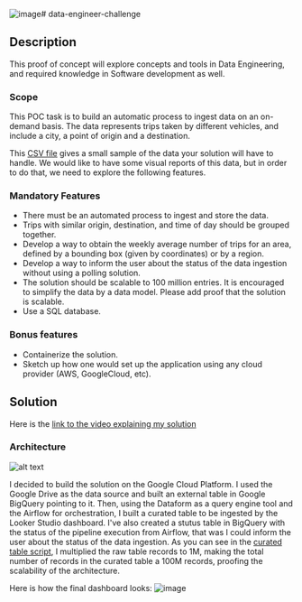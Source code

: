 ![image](https://github.com/marcelo-guimaraes/data-engineering-challenge/assets/56089963/b82cda7d-16ca-45e6-ac1b-3348cccddd44)# data-engineer-challenge

## Description

This proof of concept will explore concepts and tools in Data Engineering, and required knowledge in
Software development as well.

### Scope

This POC task is to build an automatic process to ingest data on an on-demand basis. The data represents trips taken by different vehicles, and include a city, a point of origin and a destination.

This [CSV file](https://drive.google.com/file/d/14JcOSJAWqKOUNyadVZDPm7FplA7XYhrU/view) gives a small sample of the data your solution will have to handle. We would like to have some visual reports of this data, but in order to do that, we need to explore the following features.

### Mandatory Features

- There must be an automated process to ingest and store the data.
- Trips with similar origin, destination, and time of day should be grouped together.
- Develop a way to obtain the weekly average number of trips for an area, defined by a bounding box (given by coordinates) or by a region.
- Develop a way to inform the user about the status of the data ingestion without using a polling solution.
- The solution should be scalable to 100 million entries. It is encouraged to simplify the data by a data model. Please add proof that the solution is scalable.
- Use a SQL database.

### Bonus features

- Containerize the solution.
- Sketch up how one would set up the application using any cloud provider (AWS, GoogleCloud, etc).

## Solution

Here is the [link to the video explaining my solution](https://drive.google.com/file/d/13N5IkBpd5Mq9SaqvOXsYvjATlQyaxysr/view?usp=sharing)

### Architecture
![alt text](https://github.com/marcelo-guimaraes/data-engineering-challenge/blob/main/files/diagram.jpeg?raw=true)

I decided to build the solution on the Google Cloud Platform. I used the Google Drive as the data source and built an external table in Google BigQuery pointing to it. Then, using the Dataform as a query engine tool and the Airflow for orchestration, I built a curated table to be ingested by the Looker Studio dashboard. I've also created a stutus table in BigQuery with the status of the pipeline execution from Airflow, that was I could inform the user about the status of the data ingestion.
As you can see in the [curated table script](https://github.com/marcelo-guimaraes/data-engineering-challenge/blob/main/definitions/curated/cur_trips.sqlx), I multiplied the raw table records to 1M, making the total number of records in the curated table a 100M records, proofing the scalability of the architecture.

Here is how the final dashboard looks:
![image](https://github.com/marcelo-guimaraes/data-engineering-challenge/assets/56089963/f250fadc-964d-4c95-b8b1-3b590decc966)


